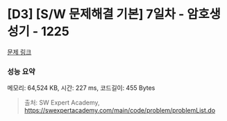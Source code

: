 # [D3] [S/W 문제해결 기본] 7일차 - 암호생성기 - 1225 

[문제 링크](https://swexpertacademy.com/main/code/problem/problemDetail.do?contestProbId=AV14uWl6AF0CFAYD) 

### 성능 요약

메모리: 64,524 KB, 시간: 227 ms, 코드길이: 455 Bytes



> 출처: SW Expert Academy, https://swexpertacademy.com/main/code/problem/problemList.do